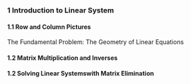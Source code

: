 ### 1 Introduction to Linear System
#### 1.1 Row and Column Pictures

The Fundamental Problem: The Geometry of Linear Equations
#### 1.2 Matrix Multiplication and Inverses

#### 1.2 Solving Linear Systemswith Matrix Elimination
